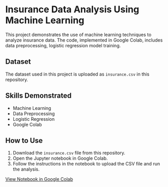 # Insurance Data Analysis Using Machine Learning

This project demonstrates the use of machine learning techniques to analyze insurance data. The code, implemented in Google Colab, includes data preprocessing, logistic regression model training.

## Dataset
The dataset used in this project is uploaded as `insurance.csv` in this repository.

## Skills Demonstrated
- Machine Learning
- Data Preprocessing
- Logistic Regression
- Google Colab

## How to Use
1. Download the `insurance.csv` file from this repository.
2. Open the Jupyter notebook in Google Colab.
3. Follow the instructions in the notebook to upload the CSV file and run the analysis.

[View Notebook in Google Colab](<link-to-your-notebook>)
